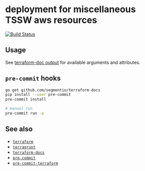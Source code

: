 deployment for miscellaneous TSSW aws resources
===

[![Build
Status](https://travis-ci.org/lsst-sqre/terraform-tssw-misc.png)](https://travis-ci.org/lsst-sqre/terraform-tssw-misc)

Usage
---

See [terraform-doc output](tf/README.md) for available arguments and
attributes.

`pre-commit` hooks
---

```bash
go get github.com/segmentio/terraform-docs
pip install --user pre-commit
pre-commit install

# manual run
pre-commit run -a
```

See also
---

* [`terraform`](https://www.terraform.io/)
* [`terragrunt`](https://github.com/gruntwork-io/terragrunt)
* [`terraform-docs`](https://github.com/segmentio/terraform-docs)
* [`pre-commit`](https://github.com/pre-commit/pre-commit)
* [`pre-commit-terraform`](https://github.com/antonbabenko/pre-commit-terraform)
